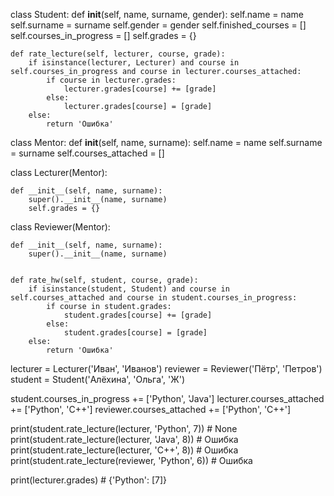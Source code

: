 class Student:
    def __init__(self, name, surname, gender):
        self.name = name
        self.surname = surname
        self.gender = gender
        self.finished_courses = []
        self.courses_in_progress = []
        self.grades = {}

    def rate_lecture(self, lecturer, course, grade):
        if isinstance(lecturer, Lecturer) and course in self.courses_in_progress and course in lecturer.courses_attached:
            if course in lecturer.grades:
                lecturer.grades[course] += [grade]
            else:
                lecturer.grades[course] = [grade]
        else:
            return 'Ошибка'


class Mentor:
    def __init__(self, name, surname):
        self.name = name
        self.surname = surname
        self.courses_attached = []

class Lecturer(Mentor):

    def __init__(self, name, surname):
        super().__init__(name, surname)
        self.grades = {}


class Reviewer(Mentor):

    def __init__(self, name, surname):
        super().__init__(name, surname)


    def rate_hw(self, student, course, grade):
        if isinstance(student, Student) and course in self.courses_attached and course in student.courses_in_progress:
            if course in student.grades:
                student.grades[course] += [grade]
            else:
                student.grades[course] = [grade]
        else:
            return 'Ошибка'




lecturer = Lecturer('Иван', 'Иванов')
reviewer = Reviewer('Пётр', 'Петров')
student = Student('Алёхина', 'Ольга', 'Ж')

student.courses_in_progress += ['Python', 'Java']
lecturer.courses_attached += ['Python', 'C++']
reviewer.courses_attached += ['Python', 'C++']

print(student.rate_lecture(lecturer, 'Python', 7))  # None
print(student.rate_lecture(lecturer, 'Java', 8))  # Ошибка
print(student.rate_lecture(lecturer, 'С++', 8))  # Ошибка
print(student.rate_lecture(reviewer, 'Python', 6))  # Ошибка

print(lecturer.grades)  # {'Python': [7]}

